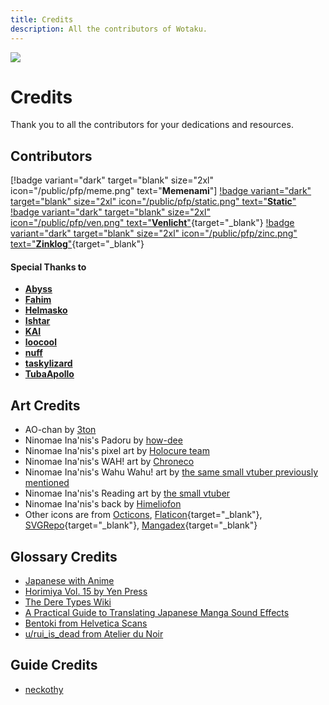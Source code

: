 ```yaml
---
title: Credits
description: All the contributors of Wotaku.
---
```


![](https://cdn.apollo.moe/img/credits.png)

# Credits
Thank you to all the contributors for your dedications and resources.


## Contributors

[!badge variant="dark" target="blank" size="2xl" icon="/public/pfp/meme.png" text="**Memenami**"] [!badge variant="dark" target="blank" size="2xl" icon="/public/pfp/static.png" text="**Static**"](https://github.com/whitenoisy) [!badge variant="dark" target="blank" size="2xl" icon="/public/pfp/ven.png" text="**Venlicht**"](https://github.com/RenaraScope){target="_blank"} [!badge variant="dark" target="blank" size="2xl" icon="/public/pfp/zinc.png" text="**Zinklog**"](https://github.com/zinklog2){target="_blank"}

#### Special Thanks to

- [**Abyss**](https://github.com/knightmob)
- [**Fahim**](https://github.com/farahnur42)
- [**Helmasko**](https://github.com/Helmasko)
- [**Ishtar**](https://ishtar.wtf/)
- [**KAI**](https://github.com/Kai-FMHY)
- [**loocool**](https://github.com/loocool2)
- [**nuff**](https://github.com/gengotech)
- [**taskylizard**](https://github.com/taskylizard)
- [**TubaApollo**](https://github.com/TubaApollo)


## Art Credits
- AO-chan by [3ton](https://www.pixiv.net/en/artworks/110412826)
- Ninomae Ina'nis's Padoru by [how-dee](https://www.reddit.com/r/Padoru/comments/iu6jvx/ninomae_inanis_hololive/)
- Ninomae Ina'nis's pixel art by [Holocure team](https://holocure.fandom.com/wiki/Ninomae_Ina%27nis)
- Ninomae Ina'nis's WAH! art by [Chroneco](https://www.chroneco.moe/)
- Ninomae Ina'nis's Wahu Wahu! art by [the same small vtuber previously mentioned](https://twitter.com/ninomaeinanis/status/1652829909218373632)
- Ninomae Ina'nis's Reading art by [the small vtuber](https://twitter.com/ninomaeinanis/status/1340047328963510273)
- Ninomae Ina'nis's back by [Himeliofon](https://twitter.com/hmlf_/status/1581015485524545536)
- Other icons are from [Octicons](https://primer.github.io/octicons/), [Flaticon](https://www.flaticon.com/){target="_blank"}, [SVGRepo](https://www.svgrepo.com/){target="_blank"}, [Mangadex](https://mangadex.org/){target="_blank"}


## Glossary Credits
- [Japanese with Anime](https://www.japanesewithanime.com/)
- [Horimiya Vol. 15 by Yen Press](https://yenpress.com/titles/9781975324735-horimiya-vol-15)
- [The Dere Types Wiki](https://the-dere-types.fandom.com/wiki/The_Dere_Types_Wiki)
- [A Practical Guide to Translating Japanese Manga Sound Effects](https://nomansguy.wordpress.com/2023/02/04/translating-manga-sfx-guide-part-1/)
- [Bentoki from Helvetica Scans](https://discord.com/users/91862190709014528)
- [u/rui_is_dead from Atelier du Noir](https://www.reddit.com/r/manga/comments/tc90d8/guys_can_you_explain_the_process_of/)

## Guide Credits
- [neckothy](https://gist.github.com/neckothy/6654f928fef87529646df3799f5e555a)
